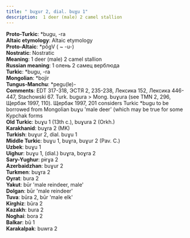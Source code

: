 ```yaml
---
title: " buɣur 2, dial. buɣu 1"
description:  1 deer (male) 2 camel stallion
---
```


<strong>Proto-Turkic</strong>:  *bugu, -ra<br>
<strong>Altaic etymology</strong>:  Altaic etymology<br>
<strong> Proto-Altaic</strong>:  *pŏ́gV ( ~ -u-)<br>
<strong>Nostratic</strong>:  Nostratic<br>
<strong>Meaning</strong>:  1 deer (male) 2 camel stallion<br>
<strong>Russian meaning</strong>:  1 олень 2 самец верблюда<br>
<strong>Turkic</strong>:  *bugu, -ra<br>
<strong>Mongolian</strong>:  *bojir<br>
<strong>Tungus-Manchu</strong>:  *pegu(le)-<br>
<strong>Comments</strong>:  EDT 317-318, ЭСТЯ 2, 235-238, Лексика 152, Лексика 446-447, Stachowski 67. Turk. bugura > Mong. buɣura (see TMN 2, 296, Щербак 1997, 110). Щербак 1997, 201 considers Turkic *bugu to be borrowed from Mongolian buɣu 'male deer' (which may be true for some Kypchak forms<br>
<strong>Old Turkic</strong>:  buɣu 1 (13th c.), buɣura 2 (Orkh.)<br>
<strong>Karakhanid</strong>:  buɣra 2 (MK)<br>
<strong>Turkish</strong>:  buɣur 2, dial. buɣu 1<br>
<strong>Middle Turkic</strong>:  buɣu 1, buɣra, buɣur 2 (Pav. C.)<br>
<strong>Uzbek</strong>:  buɣu 1<br>
<strong>Uighur</strong>:  buɣu 1, (dial.) buɣra, boɣra 2<br>
<strong>Sary-Yughur</strong>:  pɨrɣa 2<br>
<strong>Azerbaidzhan</strong>:  buɣur 2<br>
<strong>Turkmen</strong>:  buɣra 2<br>
<strong>Oyrat</strong>:  bura 2<br>
<strong>Yakut</strong>:  būr 'male reindeer, male'<br>
<strong>Dolgan</strong>:  būr 'male reindeer'<br>
<strong>Tuva</strong>:  būra 2, būr 'male elk'<br>
<strong>Kirghiz</strong>:  būra 2<br>
<strong>Kazakh</strong>:  bura 2<br>
<strong>Noghai</strong>:  bora 2<br>
<strong>Balkar</strong>:  bū 1<br>
<strong>Karakalpak</strong>:  buwra 2<br>


